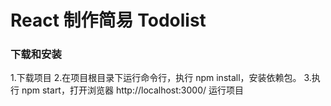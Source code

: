 

# React 制作简易 Todolist

### 下载和安装

1.下载项目
2.在项目根目录下运行命令行，执行 npm install，安装依赖包。
3.执行 npm start，打开浏览器 http://localhost:3000/ 运行项目




